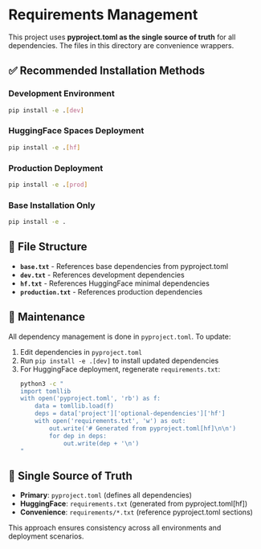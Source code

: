 # Requirements Management

This project uses **pyproject.toml as the single source of truth** for all dependencies. The files in this directory are convenience wrappers.

## ✅ Recommended Installation Methods

### Development Environment
```bash
pip install -e .[dev]
```

### HuggingFace Spaces Deployment  
```bash
pip install -e .[hf]
```

### Production Deployment
```bash
pip install -e .[prod]  
```

### Base Installation Only
```bash
pip install -e .
```

## 📁 File Structure

- **`base.txt`** - References base dependencies from pyproject.toml
- **`dev.txt`** - References development dependencies 
- **`hf.txt`** - References HuggingFace minimal dependencies
- **`production.txt`** - References production dependencies

## 🔧 Maintenance

All dependency management is done in `pyproject.toml`. To update:

1. Edit dependencies in `pyproject.toml`
2. Run `pip install -e .[dev]` to install updated dependencies
3. For HuggingFace deployment, regenerate `requirements.txt`:
   ```bash
   python3 -c "
   import tomllib
   with open('pyproject.toml', 'rb') as f: 
       data = tomllib.load(f)
       deps = data['project']['optional-dependencies']['hf']
       with open('requirements.txt', 'w') as out:
           out.write('# Generated from pyproject.toml[hf]\n\n')
           for dep in deps:
               out.write(dep + '\n')
   "
   ```

## 🎯 Single Source of Truth

- **Primary**: `pyproject.toml` (defines all dependencies)
- **HuggingFace**: `requirements.txt` (generated from pyproject.toml[hf])
- **Convenience**: `requirements/*.txt` (reference pyproject.toml sections)

This approach ensures consistency across all environments and deployment scenarios.